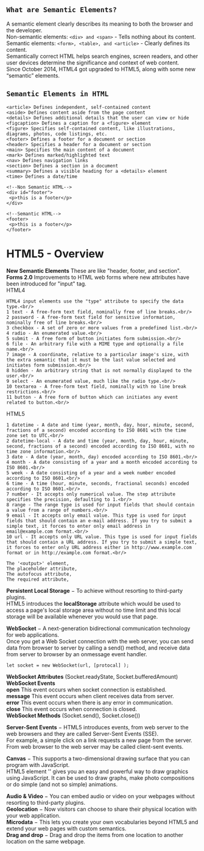 ## `What are Semantic Elements?`
A semantic element clearly describes its meaning to both the browser and the developer.<br/>
Non-semantic elements: `<div> and <span>` - Tells nothing about its content.<br/>
Semantic elements: `<form>, <table>, and <article>` - Clearly defines its content.<br/>
Semantically correct HTML helps search engines, screen readers, and other user devices determine the significance and context of web content.<br/>
Since October 2014, HTML4 got upgraded to HTML5, along with some new “semantic” elements.<br/>

## `Semantic Elements in HTML`
```
<article> Defines independent, self-contained content
<aside> Defines content aside from the page content
<details> Defines additional details that the user can view or hide
<figcaption> Defines a caption for a <figure> element
<figure> Specifies self-contained content, like illustrations, diagrams, photos, code listings, etc.
<footer> Defines a footer for a document or section
<header> Specifies a header for a document or section
<main> Specifies the main content of a document
<mark> Defines marked/highlighted text
<nav> Defines navigation links
<section> Defines a section in a document
<summary> Defines a visible heading for a <details> element
<time> Defines a date/time

<!--Non Semantic HTML-->
<div id="footer">
 <p>this is a footer</p>
</div>
 
<!--Semantic HTML-->
<footer>
 <p>this is a footer</p>
</footer>
```

# HTML5 - Overview
**New Semantic Elements** These are like "header, footer, and section".<br/>
**Forms 2.0** Improvements to HTML web forms where new attributes have been introduced for "input" tag.<br/>
HTML4
```
HTML4 input elements use the "type" attribute to specify the data type.<br/>
1 text - A free-form text field, nominally free of line breaks.<br/>
2 password - A free-form text field for sensitive information, nominally free of line breaks.<br/>
3 checkbox - A set of zero or more values from a predefined list.<br/>
4 radio - An enumerated value.<br/>
5 submit - A free form of button initiates form submission.<br/>
6 file - An arbitrary file with a MIME type and optionally a file name.<br/>
7 image - A coordinate, relative to a particular image's size, with the extra semantic that it must be the last value selected and initiates form submission.<br/>
8 hidden - An arbitrary string that is not normally displayed to the user.<br/>
9 select - An enumerated value, much like the radio type.<br/>
10 textarea - A free-form text field, nominally with no line break restrictions.<br/>
11 button - A free form of button which can initiates any event related to button.<br/>
 ```
 HTML5
 ```
1 datetime - A date and time (year, month, day, hour, minute, second, fractions of a second) encoded according to ISO 8601 with the time zone set to UTC.<br/>
2 datetime-local - A date and time (year, month, day, hour, minute, second, fractions of a second) encoded according to ISO 8601, with no time zone information.<br/>
3 date - A date (year, month, day) encoded according to ISO 8601.<br/>
4 month - A date consisting of a year and a month encoded according to ISO 8601.<br/>
5 week - A date consisting of a year and a week number encoded according to ISO 8601.<br/>
6 time - A time (hour, minute, seconds, fractional seconds) encoded according to ISO 8601.<br/>
7 number - It accepts only numerical value. The step attribute specifies the precision, defaulting to 1.<br/>
8 range - The range type is used for input fields that should contain a value from a range of numbers.<br/>
9 email - It accepts only email value. This type is used for input fields that should contain an e-mail address. If you try to submit a simple text, it forces to enter only email address in email@example.com format.<br/>
10 url - It accepts only URL value. This type is used for input fields that should contain a URL address. If you try to submit a simple text, it forces to enter only URL address either in http://www.example.com format or in http://example.com format.<br/>
 
 The '<output>' element,
 The placeholder attribute,
 The autofocus attribute,
 The required attribute,
 
 ```
 
**Persistent Local Storage** − To achieve without resorting to third-party plugins.<br/>
HTML5 introduces the **localStorage** attribute which would be used to access a page's local storage area without no time limit and this local storage will be available whenever you would use that page.

**WebSocket** − A next-generation bidirectional communication technology for web applications.<br/>
Once you get a Web Socket connection with the web server, you can send data from browser to server by calling a send() method, and receive data from server to browser by an onmessage event handler.<br/>
```
let socket = new WebSocket(url, [protocal] );
```
**WebSocket Attributes** (Socket.readyState, Socket.bufferedAmount)<br/>
**WebSocket Events**<br/>
  **open**	This event occurs when socket connection is established.<br/>
  **message**	This event occurs when client receives data from server.<br/>
  **error**	This event occurs when there is any error in communication.<br/>
  **close**	This event occurs when connection is closed.<br/>
**WebSocket Methods** (Socket.send(), Socket.close())<br/>

**Server-Sent Events** − HTML5 introduces events, from web server to the web browsers and they are called Server-Sent Events (SSE).<br/>
For example, a simple click on a link requests a new page from the server. From web browser to the web server may be called client-sent events.

**Canvas** − This supports a two-dimensional drawing surface that you can program with JavaScript.<br/>
HTML5 element '<canvas>' gives you an easy and powerful way to draw graphics using JavaScript. It can be used to draw graphs, make photo compositions or do simple (and not so simple) animations.

**Audio & Video** − You can embed audio or video on your webpages without resorting to third-party plugins.<br/>
**Geolocation** − Now visitors can choose to share their physical location with your web application.<br/>
**Microdata** − This lets you create your own vocabularies beyond HTML5 and extend your web pages with custom semantics.<br/>
**Drag and drop** − Drag and drop the items from one location to another location on the same webpage.<br/>
 
 
